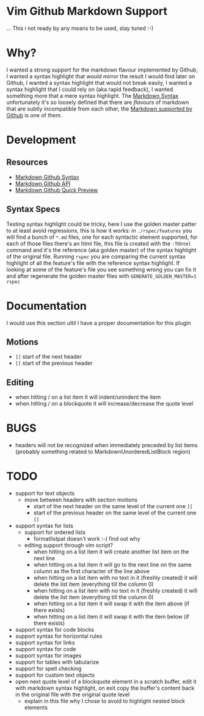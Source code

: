 # Vim Github Markdown Support
... This i not ready by any means to be used, stay tuned :-)


# Why?
I wanted a strong support for the markdown flavour implemented by Github, I wanted a syntax highlight that would mirror the result I would find later on Github, I wanted a syntax highlight that would not break easily, I wanted a syntax highlight that I could rely on (aka rapid feedback), I wanted something more that a mere syntax highlight. The [Markdown Syntax](http://daringfireball.net/projects/markdown/syntax) unfortunately it's so loosely defined that there are *flavours* of markdown that are subtly incompatible from each other, the [Markdown supported by Github](https://help.github.com/articles/github-flavored-markdown) is one of them.


# Development

## Resources
* [Markdown Github Syntax](https://help.github.com/articles/github-flavored-markdown)
* [Markdown Github API](http://developer.github.com/v3/markdown)
* [Markdown Github Quick Preview](http://github-markdown-preview.heroku.com/)

## Syntax Specs
Testing syntax highlight could be tricky, here I use the golden master patter to at least avoid regressions, this is how it works: in `./rspec/features` you will find a bunch of `*.md` files, one for each syntactic element supported, for each of those files there's an html file, this file is created with the `:TOhtml` command and it's the reference (aka golden master) of the syntax highlight of the original file. Running `rspec` you are comparing the current syntax highlight of all the feature's file with the reference syntax highlight. If looking at some of the feature's file you see something wrong you can fix it and after regenerate the golden master files with `GENERATE_GOLDEN_MASTER=1 rspec`


# Documentation
I would use this section ultil I have a proper documentation for this plugin

## Motions
* `]]` start of the next header
* `[[` start of the previous header

## Editing
* when hitting <Tab>/<S-Tab> on a list item it will indent/unindent the item 
* when hitting <Tab>/<S-Tab> on a blockquote it will increase/decrease the quote level


# BUGS
* headers will not be recognized when immediately preceded by list items (probably something related to MarkdownUnorderedListBlock region)


# TODO
* support for text objects
  * move between headers with section motions
    * start of the next header on the same level of the current one `][`
    * start of the previous header on the same level of the current one `[]`
* support syntax for lists
  * support for ordered lists
    * formatlistpat doesn't work :-( find out why
  * editing support through vim script?
    * when hitting <Enter> on a list item it will create another list item on the next line
    * when hitting <C-Enter> on a list item it will go to the next line on the same column as the first character of the line above
    * when hitting <Enter> on a list item with no text in it (freshly created) it will delete the list item (everything till the column 0)
    * when hitting <C-BS> on a list item with no text in it (freshly created) it will delete the list item (everything till the column 0)
    * when hitting <C-k> on a list item it will swap it with the item above (if there exists)
    * when hitting <C-j> on a list item it will swap it with the item below (if there exists)
* support syntax for code blocks
* support syntax for horizontal rules
* support syntax for links
* support syntax for code
* support syntax for images
* support for tables with tabularize
* support for spell checking
* support for custom text objects
* open next quote level of a blockquote element in a scratch buffer, edit it with markdown syntax highlight, on exit copy the buffer's content back in the original file with the original quote level
  * explain in this file why I chose to avoid to highlight nested block elements
